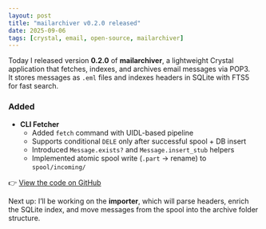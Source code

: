 ```yaml
---
layout: post
title: "mailarchiver v0.2.0 released"
date: 2025-09-06
tags: [crystal, email, open-source, mailarchiver]
---
```


Today I released version **0.2.0** of **mailarchiver**, a lightweight Crystal application that fetches, indexes, and archives email messages via POP3.  
It stores messages as `.eml` files and indexes headers in SQLite with FTS5 for fast search.

### Added
- **CLI Fetcher**
  - Added `fetch` command with UIDL-based pipeline
  - Supports conditional `DELE` only after successful spool + DB insert
  - Introduced `Message.exists?` and `Message.insert_stub` helpers
  - Implemented atomic spool write (`.part` → rename) to `spool/incoming/`

👉 [View the code on GitHub](https://github.com/chrisblunt-codes/mailarchiver)

Next up: I’ll be working on the **importer**, which will parse headers, enrich the SQLite index, and move messages from the spool into the archive folder structure.
